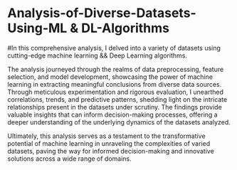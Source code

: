 # Analysis-of-Diverse-Datasets-Using-ML & DL-Algorithms
#In this comprehensive analysis, I delved into a variety of datasets using cutting-edge machine learning && Deep Learning algorithms. 

The analysis journeyed through the realms of data preprocessing, feature selection, and model development, showcasing the power of machine learning in extracting meaningful conclusions from diverse data sources. Through meticulous experimentation and rigorous evaluation, I unearthed correlations, trends, and predictive patterns, shedding light on the intricate relationships present in the datasets under scrutiny. The findings provide valuable insights that can inform decision-making processes, offering a deeper understanding of the underlying dynamics of the datasets analyzed.

Ultimately, this analysis serves as a testament to the transformative potential of machine learning in unraveling the complexities of varied datasets, paving the way for informed decision-making and innovative solutions across a wide range of domains.
